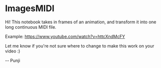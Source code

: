 # ImagesMIDI
Hi! This notebook takes in frames of an animation, and transform it into one long continuous MIDI file.

Example: https://www.youtube.com/watch?v=httcXndMcFY

Let me know if you're not sure where to change to make this work on your video :)

-- Punji
